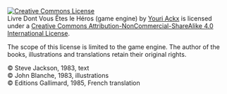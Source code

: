 <a rel="license" href="http://creativecommons.org/licenses/by-nc-sa/4.0/">
<img alt="Creative Commons License" style="border-width:0" src="https://i.creativecommons.org/l/by-nc-sa/4.0/88x31.png" />
</a>
<br />
<span xmlns:dct="http://purl.org/dc/terms/" href="http://purl.org/dc/dcmitype/Text" property="dct:title" rel="dct:type">
Livre Dont Vous Êtes le Héros (game engine)
</span> by
<a xmlns:cc="http://creativecommons.org/ns#" href="http://ldvelh.ackx.net/" property="cc:attributionName" rel="cc:attributionURL">Youri Ackx</a>
is licensed under a
<a rel="license" href="http://creativecommons.org/licenses/by-nc-sa/4.0/">Creative Commons Attribution-NonCommercial-ShareAlike 4.0 International License</a>.

The scope of this license is limited to the game engine. The author of the books, illustrations and translations retain their original rights.

&copy; Steve Jackson, 1983, text<br>
&copy; John Blanche, 1983, illustrations<br>
&copy; Editions Gallimard, 1985, French translation
